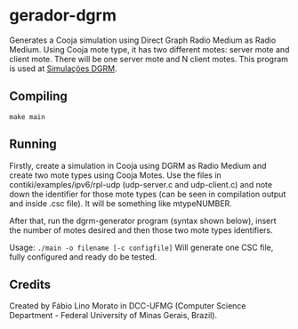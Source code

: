 # gerador-dgrm
Generates a Cooja simulation using Direct Graph Radio Medium as Radio Medium. Using Cooja mote type, it has two different motes: server mote and client mote. There will be one server mote and N client motes. This program is used at [Simulações DGRM](https://github.com/fabiolmorato/simulacoes-dgrm).

## Compiling
```make main```

## Running
Firstly, create a simulation in Cooja using DGRM as Radio Medium and create two mote types using Cooja Motes. Use the files in contiki/examples/ipv6/rpl-udp (udp-server.c and udp-client.c) and note down the identifier for those mote types (can be seen in compilation output and inside .csc file). It will be something like mtypeNUMBER.

After that, run the dgrm-generator program (syntax shown below), insert the number of motes desired and then those two mote types identifiers.

Usage: `./main -o filename [-c configfile]`
Will generate one CSC file, fully configured and ready do be tested.

## Credits
Created by Fábio Lino Morato in DCC-UFMG (Computer Science Department - Federal University of Minas Gerais, Brazil).
